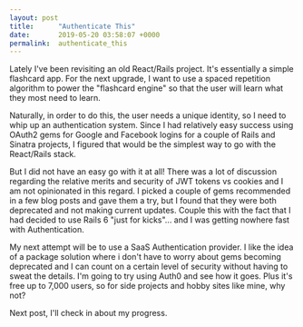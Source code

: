 ```yaml
---
layout: post
title:      "Authenticate This"
date:       2019-05-20 03:58:07 +0000
permalink:  authenticate_this
---
```



Lately I've been revisiting an old React/Rails project. It's essentially a simple flashcard app. For the next upgrade, I want to use a spaced repetition algorithm to power the "flashcard engine" so that the user will learn what they most need to learn.

Naturally, in order to do this, the user needs a unique identity, so I need to whip up an authentication system. Since I had relatively easy success using OAuth2 gems for Google and Facebook logins for a couple of Rails and Sinatra projects, I figured that would be the simplest way to go with the React/Rails stack.

But I did not have an easy go with it at all! There was a lot of discussion regarding the relative merits and security of JWT tokens vs cookies and I am not opinionated in this regard. I picked a couple of gems recommended in a few blog posts and gave them a try, but I found that they were both deprecated and not making current updates. Couple this with the fact that I had decided to use Rails 6 "just for kicks"... and I was getting nowhere fast with Authentication.

My next attempt will be to use a SaaS Authentication provider. I like the idea of a package solution where i don't have to worry about gems becoming deprecated and I can count on a certain level of security without having to sweat the details. I'm going to try using Auth0 and see how it goes. Plus it's free up to 7,000 users, so for side projects and hobby sites like mine, why not?

Next post, I'll check in about my progress.
